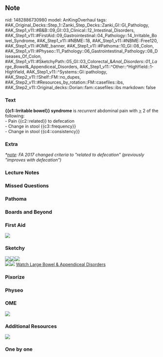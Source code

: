 ## Note
nid: 1482886730980
model: AnKingOverhaul
tags: #AK_Original_Decks::Step_1::Zanki_Step_Decks::Zanki_GI::GI_Pathology, #AK_Step1_v11::#B&B::09_GI::03_Clinical::12_Intestinal_Disorders, #AK_Step1_v11::#FirstAid::09_Gastrointestinal::04_Pathology::14_Irritable_Bowel_Syndrome, #AK_Step1_v11::#NBME::18, #AK_Step1_v11::#NBME::Free120, #AK_Step1_v11::#OME_banner, #AK_Step1_v11::#Pathoma::10_GI::08_Colon, #AK_Step1_v11::#Physeo::11_Pathology::06_Gastrointestinal_Pathology::08_Diseases_Of_Colon, #AK_Step1_v11::#SketchyPath::05_GI::03_Colorectal_&_Anal_Disorders::01_Large_Bowel_&_Appendiceal_Disorders, #AK_Step1_v11::^Other::^HighYield::1-HighYield, #AK_Step1_v11::^Systems::GI::pathology, #AK_Step2_v11::!Shelf::FM::no_dupes, #AK_Step2_v11::#Resources_by_rotation::FM::casefiles::ibs, #AK_Step2_v11::Original_decks::Dorian::fam::casefiles::ibs
markdown: false

### Text
<div>
  <b>{{c1::Irritable bowel}} syndrome</b> is <i>recurrent</i>
  abdominal pain with <u>></u> 2 of the following:
</div>
<div>
  - Pain {{c2::related}} to defecation
</div>
<div>
  - Change in stool {{c3::frequency}}
</div>
<div>
  - Change in stool {{c4::consistency}}
</div>

### Extra
<i>*<u>note</u>: FA 2017 changed criteria to "related to
defecation" (previously "improves with defecation")</i>

### Lecture Notes


### Missed Questions


### Pathoma


### Boards and Beyond


### First Aid
<img src="tmpjPhdXj.png">

### Sketchy
<div><img src=
"Screen%20Shot%202020-01-14%20at%209.51.41%20AM.JPG"><img src=
"Screen%20Shot%202020-01-14%20at%209.52.31%20AM.JPG"><img src=
"Screen%20Shot%202020-01-14%20at%209.51.59%20AM.JPG"></div><img src="Zoverall%20picture%20(41)_1566160514431.JPG"><img src="Irritable%20bowel%20syndrome%20clinical%20features.JPG">
<a href=
"https://dashboard.sketchy.com/study/medical/courses/medical-pathophysiology/units/medical-pathophysiology-gi/videos/medical-pathophysiology-gi-colorectal-and-anal-disorders-large-bowel-and-appendiceal-disorders?utm_source=anki&utm_medium=partnership&utm_campaign=february_update&utm_content=medical">
Watch Large Bowel & Appendiceal Disorders</a>

### Pixorize


### Physeo


### OME
<div class="ome-widget">
  <a href="https://onlinemeded.org?ref=anki"><img src=
  "_OME_AnkiFlashcards_General_4.png"></a>
</div>

### Additional Resources
<img src="paste-4b540b631ca10caa7af0e1ba0bff003420a4b3fa.jpg"
class="resizer">

### One by one


